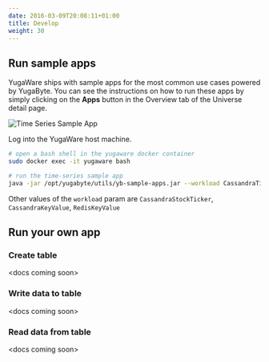 ```yaml
---
date: 2016-03-09T20:08:11+01:00
title: Develop
weight: 30
---
```


## Run sample apps

YugaWare ships with sample apps for the most common use cases powered by YugaByte. You can see the instructions on how to run these apps by simply clicking on the **Apps** button in the Overview tab of the Universe detail page.

![Time Series Sample App](/images/time-series-sample-app.png)

Log into the YugaWare host machine.

```sh
# open a bash shell in the yugaware docker container
sudo docker exec -it yugaware bash

# run the time-series sample app
java -jar /opt/yugabyte/utils/yb-sample-apps.jar --workload CassandraTimeseries --nodes 10.151.22.132:9042,10.151.38.209:9042,10.151.50.1:9042
```

Other values of the `workload` param are `CassandraStockTicker`, `CassandraKeyValue`, `RedisKeyValue`

## Run your own app

### Create table

\<docs coming soon\>

### Write data to table

\<docs coming soon\>

### Read data from table

\<docs coming soon\>

